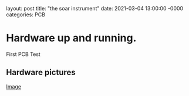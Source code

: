 layout: post
title: "the soar instrument"
date: 2021-03-04 13:00:00 -0000
categories: PCB


# Hardware up and running. 

First PCB Test


## Hardware pictures
[Image](media/20201123_first_hardware_picture.jpg)
